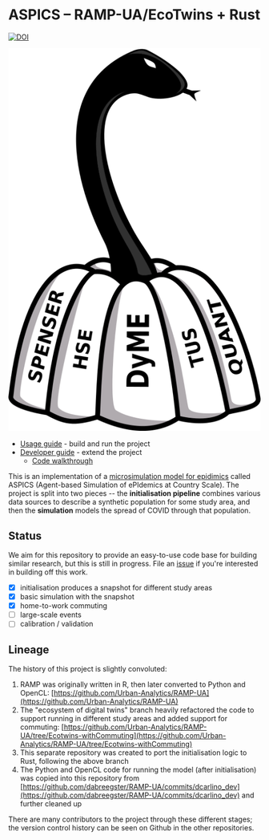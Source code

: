 # ASPICS – RAMP-UA/EcoTwins + Rust

[![DOI](https://zenodo.org/badge/440815189.svg)](https://zenodo.org/badge/latestdoi/440815189)

![](ASPICS_Logo_V2.png)

- [Usage guide](usage_guide.md) - build and run the project
- [Developer guide](developer_guide.md) - extend the project
  - [Code walkthrough](code_walkthrough.md)

This is an implementation of a [microsimulation model for
epidimics](https://www.sciencedirect.com/science/article/pii/S0277953621007930)
called ASPICS (Agent-based Simulation of ePIdemics at Country Scale). The
project is split into two pieces -- the **initialisation pipeline** combines
various data sources to describe a synthetic population for some study area,
and then the **simulation** models the spread of COVID through that population.

## Status

We aim for this repository to provide an easy-to-use code base for building
similar research, but this is still in progress. File an
[issue](https://github.com/dabreegster/rampfs/issues) if you're interested in
building off this work.

- [x] initialisation produces a snapshot for different study areas
- [x] basic simulation with the snapshot
- [x] home-to-work commuting
- [ ] large-scale events
- [ ] calibration / validation

## Lineage

The history of this project is slightly convoluted:

1. RAMP was originally written in R, then later converted to Python and OpenCL:
   [https://github.com/Urban-Analytics/RAMP-UA](https://github.com/Urban-Analytics/RAMP-UA)
2. The "ecosystem of digital twins" branch heavily refactored the code to
   support running in different study areas and added support for commuting:
   [https://github.com/Urban-Analytics/RAMP-UA/tree/Ecotwins-withCommuting](https://github.com/Urban-Analytics/RAMP-UA/tree/Ecotwins-withCommuting)
3. This separate repository was created to port the initialisation logic to
   Rust, following the above branch
4. The Python and OpenCL code for running the model (after initialisation) was
   copied into this repository from
   [https://github.com/dabreegster/RAMP-UA/commits/dcarlino_dev](https://github.com/dabreegster/RAMP-UA/commits/dcarlino_dev) and further
   cleaned up

There are many contributors to the project through these different stages; the
version control history can be seen on Github in the other repositories.
